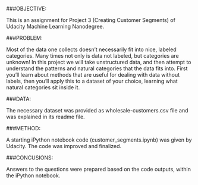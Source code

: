 ###OBJECTIVE:

This is an assignment for Project 3 (Creating Customer Segments) of Udacity Machine Learning Nanodegree.

###PROBLEM:

Most of the data one collects doesn’t necessarily fit into nice, labeled categories. Many times not only is data not labeled, but categories are unknown! In this project we will take unstructured data, and then attempt to understand the patterns and natural categories that the data fits into. First you’ll learn about methods that are useful for dealing with data without labels, then you’ll apply this to a dataset of your choice, learning what natural categories sit inside it.

###DATA:

The necessary dataset was provided as wholesale-customers.csv file and was explained in its readme file.

###METHOD:

A starting iPython notebook code (customer_segments.ipynb) was given by Udacity. The code was improved and finalized.

###CONCUSIONS:

Answers to the questions were prepared based on the code outputs, within the iPython notebook. 
